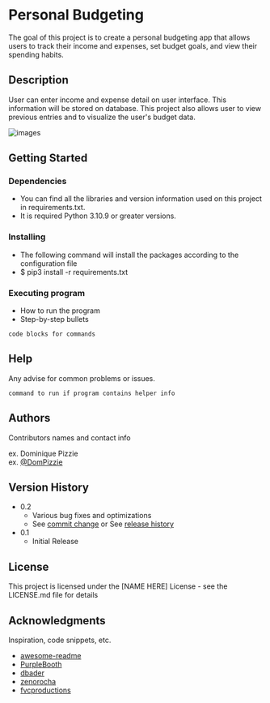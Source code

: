 # Personal Budgeting

The goal of this project is to create a personal budgeting app that allows users to track their income and expenses, set budget goals, and view their spending habits.

## Description

User can enter income and expense detail on user interface. This information will be stored on database. This project also allows user to view previous entries and to visualize the user's budget data. 

![images](gui.png)

## Getting Started

### Dependencies

* You can find all the libraries and version information used on this project in requirements.txt.
* It is required Python 3.10.9 or greater versions.

### Installing

* The following command will install the packages according to the configuration file
* $ pip3 install -r requirements.txt

### Executing program

* How to run the program
* Step-by-step bullets
```
code blocks for commands
```

## Help

Any advise for common problems or issues.
```
command to run if program contains helper info
```

## Authors

Contributors names and contact info

ex. Dominique Pizzie  
ex. [@DomPizzie](https://twitter.com/dompizzie)

## Version History

* 0.2
    * Various bug fixes and optimizations
    * See [commit change]() or See [release history]()
* 0.1
    * Initial Release

## License

This project is licensed under the [NAME HERE] License - see the LICENSE.md file for details

## Acknowledgments

Inspiration, code snippets, etc.
* [awesome-readme](https://github.com/matiassingers/awesome-readme)
* [PurpleBooth](https://gist.github.com/PurpleBooth/109311bb0361f32d87a2)
* [dbader](https://github.com/dbader/readme-template)
* [zenorocha](https://gist.github.com/zenorocha/4526327)
* [fvcproductions](https://gist.github.com/fvcproductions/1bfc2d4aecb01a834b46)